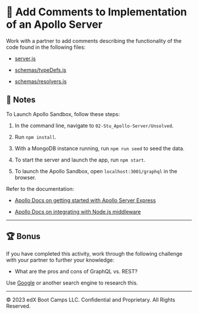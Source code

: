 # 📐 Add Comments to Implementation of an Apollo Server

 Work with a partner to add comments describing the functionality of the code found in the following files:

   * [server.js](./Unsolved/server.js)

   * [schemas/typeDefs.js](./Unsolved/schemas/typeDefs.js)

   * [schemas/resolvers.js](./Unsolved/schemas/resolvers.js)

 ## 📝 Notes

 To Launch Apollo Sandbox, follow these steps:

  1. In the command line, navigate to `02-Stu_Apollo-Server/Unsolved`.

  2. Run `npm install`.

  3. With a MongoDB instance running, run `npm run seed` to seed the data.

  4. To start the server and launch the app, run `npm start`.

  5. To launch the Apollo Sandbox, open `localhost:3001/graphql` in the browser.

Refer to the documentation: 

  * [Apollo Docs on getting started with Apollo Server Express](https://www.apollographql.com/docs/apollo-server/v3/integrations/middleware/#apollo-server-express)

  * [Apollo Docs on integrating with Node.js middleware](https://www.apollographql.com/docs/apollo-server/v3/integrations/middleware/)

---

## 🏆 Bonus

If you have completed this activity, work through the following challenge with your partner to further your knowledge:

* What are the pros and cons of GraphQL vs. REST? 

Use [Google](https://www.google.com) or another search engine to research this.

---
© 2023 edX Boot Camps LLC. Confidential and Proprietary. All Rights Reserved.
